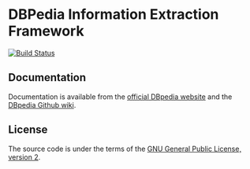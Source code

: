 # DBPedia Information Extraction Framework

[![Build Status](https://travis-ci.org/dbpedia/extraction-framework.svg?branch=master)](https://travis-ci.org/dbpedia/extraction-framework)

## Documentation

Documentation is available from the [official DBpedia website](http://dbpedia.org) and the [DBpedia Github wiki](https://github.com/dbpedia/extraction-framework/wiki).


## License

The source code is under the terms of the [GNU General Public License, version 2](http://www.gnu.org/licenses/gpl-2.0.html).

